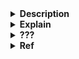 <details>
<summary><strong>Description</strong></summary>
<p>

Assume that you know how the `global offset table` works (basic is enough, no need to deep dive)
> if you familiar with GOT overwrite, this gonna be easy...

</p>
</details>

<details>
<summary><strong>Explain</strong></summary>
<p>

i write a small C program for easier testing:

```c
#include <stdio.h>
#include <stdlib.h>

int main()
{
    puts("/bin/sh");
    return 0;
}
```

then compiled it with libc `2.38` (downloaded on my local):

![](pics/img00.png)

if you check `libc.so.6` in most linux distro you will see that most (not all) of them use protection Partial Relro:

![](pics/img01.png)

that means their GOT entries are writable -> a perfect target for code execution...

i used `pwndbg` to navigate the program, set a breakpoint at main, using this command to dump the libc GOT entries:

```
pwndbg> got -p /home/vani/glibc-2.38/compiled-2.38/lib/libc.so.6
```
> remember to change the libc path correct with your set up...

let's have a look to a part of these got entries (as the list is a bit long):

![](pics/img02.png)

these functions in GOT are called by many other libc functions... To know which GOT entry you should target, you can look at libc disassembly (which i only and usually do...)

for example, libc `puts()` function is calling `__strlen_avx2` (in my global libc `2.38`):

![](pics/img03.png)

here i modify value at `0x7ffff7fb2090` to `&system`, as a proof of concept, program should execute `system("/bin/sh")` and give shell:

![](pics/img04.png)

very nice! also, you can put a `one_gadget` there, similar with exploiting `__malloc_hook`/`__free_hook`,...

if your gadget does not pass the contrainst, you should see these blog (very helpful):
- https://github.com/nobodyisnobody/write-ups/tree/main/RCTF.2022/pwn/bfc#code-execution-inferno
- https://robbert1978.github.io/2023/02/27/2023-2-28-Re-Acsc-2023/

</p>
</details>

<details>
<summary><strong>???</strong></summary>
<p>

they said "Libc makes it full RELRO at `2.39` so this skill doesn't work for libc `2.39+`"... but somehow my global libc `2.39` is still partial...

![](pics/img05.png)

maybe you should checksec again before exploiting, but this is super useful, for current meta...

</p>
</details>

<details>
<summary><strong>Ref</strong></summary>
<p>

- https://github.com/nobodyisnobody/docs/tree/main/code.execution.on.last.libc/#1---targetting-libc-got-entries
- https://github.com/n132/Libc-GOT-Hijacking

</p>
</details>